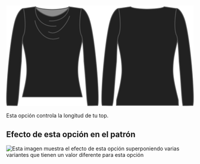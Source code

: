 ![La opción de extra de longitud en Diana](./lengthbonus.svg)

Esta opción controla la longitud de tu top.

## Efecto de esta opción en el patrón

![Esta imagen muestra el efecto de esta opción superponiendo varias variantes que tienen un valor diferente para esta opción](diana\_lengthbonus\_sample.svg "Efecto de esta opción en el patrón")

